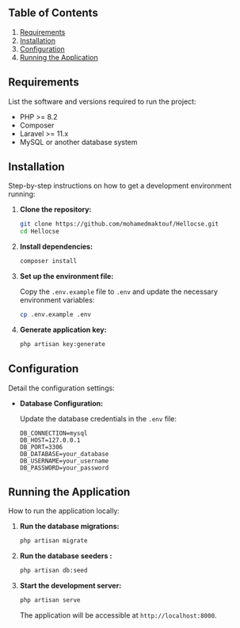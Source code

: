 

## Table of Contents

1. [Requirements](#requirements)
2. [Installation](#installation)
3. [Configuration](#configuration)
4. [Running the Application](#running-the-application)

## Requirements

List the software and versions required to run the project:

- PHP >= 8.2
- Composer
- Laravel >= 11.x
- MySQL or another database system

## Installation

Step-by-step instructions on how to get a development environment running:

1. **Clone the repository:**

    ```bash
    git clone https://github.com/mohamedmaktouf/Hellocse.git
    cd Hellocse
    ```

2. **Install dependencies:**

    ```bash
    composer install
   
    ```

3. **Set up the environment file:**

   Copy the `.env.example` file to `.env` and update the necessary environment variables:

    ```bash
    cp .env.example .env
    ```

4. **Generate application key:**

    ```bash
    php artisan key:generate
    ```

## Configuration

Detail the configuration settings:

- **Database Configuration:**

  Update the database credentials in the `.env` file:

    ```env
    DB_CONNECTION=mysql
    DB_HOST=127.0.0.1
    DB_PORT=3306
    DB_DATABASE=your_database
    DB_USERNAME=your_username
    DB_PASSWORD=your_password
    ```


## Running the Application

How to run the application locally:

1. **Run the database migrations:**

    ```bash
    php artisan migrate
    ```

2. **Run the database seeders :**

    ```bash
    php artisan db:seed
    ```

3. **Start the development server:**

    ```bash
    php artisan serve
    ```

   The application will be accessible at `http://localhost:8000`.


